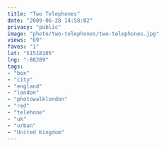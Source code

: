 ```yaml
---
title: "Two Telephones"
date: "2009-06-28 14:58:02"
privacy: "public"
image: "photo/two-telephones/two-telephones.jpg"
views: "69"
faves: "1"
lat: "51518105"
lng: "-88289"
tags:
- "box"
- "city"
- "england"
- "london"
- "photowalklondon"
- "red"
- "telehone"
- "uk"
- "urban"
- "United Kingdom"
---
```

<a href="/photos/2009/06/28/two-telephones" rel="nofollow"></a>
